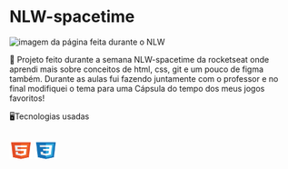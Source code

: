 # NLW-spacetime

<img src="src/exemplo.png" alt="imagem da página feita durante o NLW">

📝 Projeto feito durante a semana NLW-spacetime da rocketseat onde aprendi mais sobre conceitos de html, css, git e um pouco de figma também. Durante as aulas fui fazendo juntamente com o professor e no final modifiquei o tema para uma Cápsula do tempo dos meus jogos favoritos!

🖥️Tecnologias usadas

  <div style="display: inline_block"><br>
    <img align="center" alt="HTML" height="30" width="40" src="https://raw.githubusercontent.com/devicons/devicon/master/icons/html5/html5-original.svg">
    <img align="center" alt="CSS" height="30" width="40" src="https://raw.githubusercontent.com/devicons/devicon/master/icons/css3/css3-original.svg">
  </div>